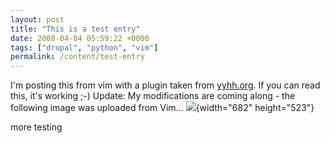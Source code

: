 ```yaml
---
layout: post
title: "This is a test entry"
date: 2008-04-04 05:59:22 +0000
tags: ["drupal", "python", "vim"]
permalink: /content/test-entry
---
```




I'm posting this from vim with a plugin taken from
[yyhh.org](http://yyhh.org/blog/2007/10/posting-blog-entry-drupal-within-vim).
If you can read this, it's working ;-)
Update: My modifications are coming along - the following image was
uploaded from Vim\...
![](http://reluctanthacker.rollett.org/sites/default/files/Picture%203_5.png){width="682"
height="523"}

more testing




